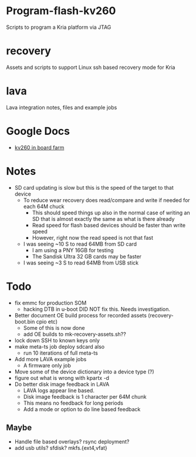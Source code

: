 # Program-flash-kv260
Scripts to program a Kria platform via JTAG
# recovery
Assets and scripts to support Linux ssh based recovery mode for Kria
# lava
Lava integration notes, files and example jobs
# Google Docs
* [kv260 in board farm](https://docs.google.com/document/d/1WPiJrFQj5dPloldIa9zXi8KFF91dGdsFzdTM3DwKrDU/edit?usp=sharing)
# Notes
* SD card updating is slow but this is the speed of the target to that device
  * To reduce wear recovery does read/compare and write if needed for each 64M chuck
    + This should speed things up also in the normal case of writing an SD that
    is almost exactly the same as what is there already
    + Read speed for flash based devices should be faster than write speed
    + However, right now the read speed is not that fast
  * I was seeing ~10 S to read 64MB from SD card
    + I am using a PNY 16GB for testing
    + The Sandisk Ultra 32 GB cards may be faster
  * I was seeing ~3 S to read 64MB from USB stick
# Todo
* fix emmc for production SOM
  * hacking DTB in u-boot DID NOT fix this.  Needs investigation.
* Better document OE build process for recorded assets (recovery-boot.bin cpio etc)
  * Some of this is now done
  * add OE builds to mk-recovery-assets.sh??
* lock down SSH to known keys only
* make meta-ts job deploy sdcard also
  * run 10 iterations of full meta-ts
* Add more LAVA example jobs
  * A firmware only job
* Move some of the device dictionary into a device type (?)
* figure out what is wrong with kpartx -d
* Do better disk image feedback in LAVA
  + LAVA logs appear line based.
  + Disk image feedback is 1 character per 64M chunk
  + This means no feedback for long periods
  + Add a mode or option to do line based feedback
## Maybe
* Handle file based overlays?  rsync deployment?
* add usb utils? sfdisk? mkfs.{ext4,vfat}
